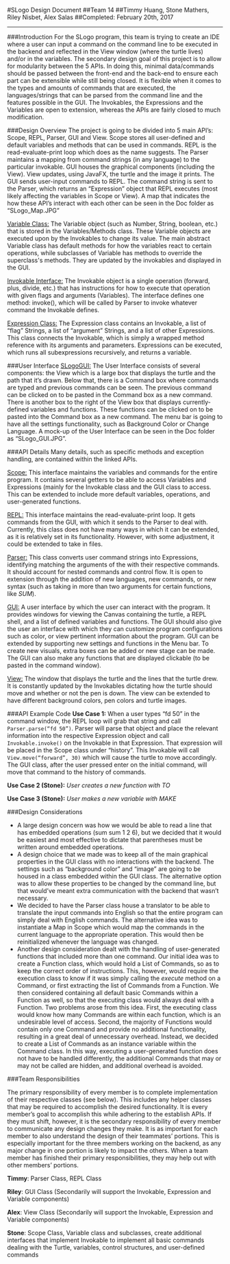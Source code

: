 #SLogo Design Document
##Team 14
##Timmy Huang, Stone Mathers, Riley Nisbet, Alex Salas
##Completed: February 20th, 2017

____


###Introduction
For the SLogo program, this team is trying to create an IDE where a user can input a command on the command line to be executed in the backend and reflected in the View window (where the turtle lives) and/or in the variables. The secondary design goal of this project is to allow for modularity between the 5 APIs. In doing this, minimal data/commands should be passed between the front-end and the back-end to ensure each part can be extensible while still being closed. It is flexible when it comes to the types and amounts of commands that are executed, the languages/strings that can be parsed from the command line and the features possible in the GUI. The Invokables, the Expressions and the Variables are open to extension, whereas the APIs are fairly closed to much modification.

###Design Overview
The project is going to be divided into 5 main API’s: Scope, REPL, Parser, GUI and View. Scope stores all user-defined and default variables and methods that can be used in commands. REPL is the read-evaluate-print loop which does as the name suggests. The Parser maintains a mapping from command strings (in any language) to the particular invokable. GUI houses the graphical components (including the View). View updates, using JavaFX, the turtle and the image it prints. The GUI sends user-input commands to REPL. The command string is sent to the Parser, which returns an “Expression” object that REPL executes (most likely affecting the variables in Scope or View). A map that indicates the how these API’s interact with each other can be seen in the Doc folder as “SLogo_Map.JPG”

[Variable Class:](SLogo/FunctionEvaluate/Variables/Variable.html) The Variable object (such as Number, String, boolean, etc.) that is stored in the Variables/Methods class. These Variable objects are executed upon by the Invokables to change its value. The main abstract Variable class has default methods for how the variables react to certain operations, while subclasses of Variable has methods to override the superclass's methods. They are updated by the invokables and displayed in the GUI. 

[Invokable Interface:](SLogo/FunctionEvaluate/Functions/Invokable.html) The Invokable object is a single operation (forward, plus, divide, etc.) that has instructions for how to execute that operation with given flags and arguments (Variables). The interface defines one method: invoke(), which will be called by Parser to invoke whatever command the Invokable defines. 

[Expression Class:](SLogo/Parse/Expression.html) The Expression class contains an Invokable, a list of “flag” Strings, a list of “argument” Strings, and a list of other Expressions. This class connects the Invokable, which is simply a wrapped method reference with its arguments and parameters. Expressions can be executed, which runs all subexpressions recursively, and returns a variable.

###User Interface
[SLogoGUI:](SLogo/View/SLogoGUI.html) The User Interface consists of several components: the View which is a large box that displays the turtle and the path that it’s drawn. Below that, there is a Command box where commands are typed and previous commands can be seen. The previous command can be clicked on to be pasted in the Command box as a new command. There is another box to the right of the View box that displays currently-defined variables and functions. These functions can be clicked on to be pasted into the Command box as a new command. The menu bar is going to have all the settings functionality, such as Background Color or Change Language. A mock-up of the User Interface can be seen in the Doc folder as “SLogo_GUI.JPG”.

###API Details
Many details, such as specific methods and exception handling, are contained within the linked APIs.

[Scope:](SLogo/FunctionEvaluate/Scope.html)
This interface maintains the variables and commands for the entire program. It contains several getters to be able to access Variables and Expressions (mainly for the Invokable class and the GUI class to access. This can be extended to include more default variables, operations, and user-generated functions.

[REPL:](SLogo/Repl.html)
This interface maintains the read-evaluate-print loop. It gets commands from the GUI, with which it sends to the Parser to deal with. Currently, this class does not have many ways in which it can be extended, as it is relatively set in its functionality. However, with some adjustment, it could be extended to take in files.

[Parser:](SLogo/Parse/Parser.html)
This class converts user command strings into Expressions, identifying matching the arguments of the with their respective commands. It should account for nested commands and control flow. It is open to extension through the addition of new languages, new commands, or new syntax (such as taking in more than two arguments for certain functions, like *SUM*).

[GUI:](SLogo/View/SLogoGUIView.html)
A user interface by which the user can interact with the program. It provides windows for viewing the Canvas containing the turtle, a REPL shell, and a list of defined variables and functions. The GUI should also give the user an interface with which they can customize program configurations such as color, or view pertinent information about the program. GUI can be extended by supporting new settings and functions in the Menu bar. To create new visuals, extra boxes can be added or new stage can be made. The GUI can also make any functions that are displayed clickable (to be pasted in the command window).

[View:](SLogo/View/CanvasView.html)
The window that displays the turtle and the lines that the turtle drew. It is constantly updated by the Invokables dictating how the turtle should move and whether or not the pen is down. The view can be extended to have different background colors, pen colors and turtle images. 

###API Example Code
**Use Case 1:**
When a user types “fd 50” in the command window, the REPL loop will grab that string and call `Parser.parse(“fd 50”)`. Parser will parse that object and place the relevant information into the respective Expression object and call `Invokable.invoke()` on the Invokable in that Expression. That expression will be placed in the Scope class under “history”. This Invokable will call `View.move(“forward”, 30)` which will cause the turtle to move accordingly. The GUI class, after the user pressed enter on the initial command, will move that command to the history of commands.

**Use Case 2 (Stone):** *User creates a new function with TO*


**Use Case 3 (Stone):** *User makes a new variable with MAKE*

###Design Considerations
* A large design concern was how we would be able to read a line that has embedded operations (sum sum 1 2 6), but we decided that it would be easiest and most effective to dictate that parentheses must be written around embedded operations. 
* A design choice that we made was to keep all of the main graphical properties in the GUI class with no interactions with the backend. The settings such as “background color” and “image” are going to be housed in a class embedded within the GUI class. The alternative option was to allow these properties to be changed by the command line, but that would’ve meant extra communication with the backend that wasn’t necessary.
* We decided to have the Parser class house a translator to be able to translate the input commands into English so that the entire program can simply deal with English commands. The alternative idea was to instantiate a Map in Scope which would map the commands in the current language to the appropriate operation. This would then be reinitialized whenever the language was changed. 
* Another design consideration dealt with the handling of user-generated functions that included more than one command. Our initial idea was to create a Function class, which would hold a List of Commands, so as to keep the correct order of instructions. This, however, would require the execution class to know if it was simply calling the *execute* method on a Command, or first extracting the list of Commands from a Function. We then considered containing all default basic Commands within a Function as well, so that the executing class would always deal with a Function. Two problems arose from this idea. First, the executing class would know how many Commands are within each function, which is an undesirable level of access. Second, the majority of Functions would contain only one Command and provide no additional functionality, resulting in a great deal of unnecessary overhead. Instead, we decided to create a List of Commands as an instance variable within the Command class. In this way, executing a user-generated function does not have to be handled differently, the additional Commands that may or may not be called are hidden, and additional overhead is avoided.

###Team Responsibilities

The primary responsibility of every member is to complete implementation of their respective classes (see below). This includes any helper classes that may be required to accomplish the desired functionality. It is every member’s goal to accomplish this while adhering to the establish APIs. If they must shift, however, it is the secondary responsibility of every member to communicate any design changes they make. It is as important for each member to also understand the design of their teammates’ portions. This is especially important for the three members working on the backend, as any major change in one portion is likely to impact the others. When a team member has finished their primary responsibilities, they may help out with other members’ portions. 

**Timmy**: Parser Class, REPL Class

**Riley**: GUI Class (Secondarily will support the Invokable, Expression and Variable components)

**Alex**: View Class (Secondarily will support the Invokable, Expression and Variable components)

**Stone**: Scope Class, Variable class and subclasses, create additional interfaces that implement Invokable to implement all basic commands dealing with the Turtle, variables, control structures, and user-defined commands